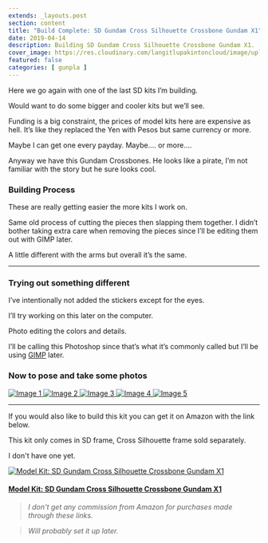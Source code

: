```yaml
---
extends: _layouts.post
section: content
title: "Build Complete: SD Gundam Cross Silhouette Crossbone Gundam X1"
date: 2019-04-14
description: Building SD Gundam Cross Silhouette Crossbone Gundam X1.
cover_image: https://res.cloudinary.com/langitlupakintoncloud/image/upload/w_800/hugo/jcos.io/build-sd-xbones/320190415_014341_yaslyu.jpg
featured: false
categories: [ gunpla ]
---
```


Here we go again with one of the last SD kits I’m building.

Would want to do some bigger and cooler kits but we’ll see.

Funding is a big constraint, the prices of model kits here are expensive as hell. It’s like they replaced the Yen with Pesos but same currency or more.

Maybe I can get one every payday. Maybe…. or more….

Anyway we have this Gundam Crossbones. He looks like a pirate, I’m not familiar with the story but he sure looks cool.

### Building Process

These are really getting easier the more kits I work on.

Same old process of cutting the pieces then slapping them together. I didn’t bother taking extra care when removing the pieces since I’ll be editing them out with GIMP later.

A little different with the arms but overall it’s the same.

---

### Trying out something different

I’ve intentionally not added the stickers except for the eyes.

I’ll try working on this later on the computer.

Photo editing the colors and details.

I’ll be calling this Photoshop since that’s what it’s commonly called but I’ll be using [GIMP](https://www.gimp.org/) later.

### Now to pose and take some photos

<div class="columns-2 md:columns-3 gap-4 space-y-4">
    <a href="https://res.cloudinary.com/langitlupakintoncloud/image/upload/w_800/hugo/jcos.io/build-sd-xbones/20190415_014707-e1556128725996_dusd6b.jpg" class="m-1" data-lightbox="gallery" data-title="Image 1">
        <img src="https://res.cloudinary.com/langitlupakintoncloud/image/upload/w_800/hugo/jcos.io/build-sd-xbones/20190415_014707-e1556128725996_dusd6b.jpg" class="rounded-lg shadow-lg" alt="Image 1">
    </a>
    <a href="https://res.cloudinary.com/langitlupakintoncloud/image/upload/w_800/hugo/jcos.io/build-sd-xbones/20190414_233725-e1556128747187_krmrjj.jpg" class="m-1" data-lightbox="gallery" data-title="Image 2">
        <img src="https://res.cloudinary.com/langitlupakintoncloud/image/upload/w_800/hugo/jcos.io/build-sd-xbones/20190414_233725-e1556128747187_krmrjj.jpg" class="rounded-lg shadow-lg" alt="Image 2">
    </a>
    <a href="https://res.cloudinary.com/langitlupakintoncloud/image/upload/w_800/hugo/jcos.io/build-sd-xbones/320190415_014341_yaslyu.jpg" class="m-1" data-lightbox="gallery" data-title="Image 3">
        <img src="https://res.cloudinary.com/langitlupakintoncloud/image/upload/w_800/hugo/jcos.io/build-sd-xbones/320190415_014341_yaslyu.jpg" class="rounded-lg shadow-lg" alt="Image 3">
    </a>
    <a href="https://res.cloudinary.com/langitlupakintoncloud/image/upload/w_800/hugo/jcos.io/build-sd-xbones/20190414_230615-e1556128761609_epszal.jpg" class="m-1" data-lightbox="gallery" data-title="Image 4">
        <img src="https://res.cloudinary.com/langitlupakintoncloud/image/upload/w_800/hugo/jcos.io/build-sd-xbones/20190414_230615-e1556128761609_epszal.jpg" class="rounded-lg shadow-lg" alt="Image 4">
    </a>
    <a href="https://res.cloudinary.com/langitlupakintoncloud/image/upload/w_800/hugo/jcos.io/build-sd-xbones/20190415_014602-e1556128736410_dsdrpl.jpg" class="m-1" data-lightbox="gallery" data-title="Image 5">
        <img src="https://res.cloudinary.com/langitlupakintoncloud/image/upload/w_800/hugo/jcos.io/build-sd-xbones/20190415_014602-e1556128736410_dsdrpl.jpg" class="rounded-lg shadow-lg" alt="Image 5">
    </a>
</div>

---

If you would also like to build this kit you can get it on Amazon with the link below.

This kit only comes in SD frame, Cross Silhouette frame sold separately.

I don't have one yet.

<div class="flex justify-center">
    <a href="https://amzn.to/2T0zqIO">
        <img src="https://res.cloudinary.com/langitlupakintoncloud/image/upload/w_500/hugo/jcos.io/affiliates/sdcrossbones_ir20cq.jpg" class="rounded-lg shadow-lg" alt="Model Kit: SD Gundam Cross Silhouette Crossbone Gundam X1">
    </a>
</div>

#### [Model Kit: SD Gundam Cross Silhouette Crossbone Gundam X1](https://amzn.to/2T0zqIO)

>*I don't get any commission from Amazon for purchases made through these links.*

>*Will probably set it up later.*
